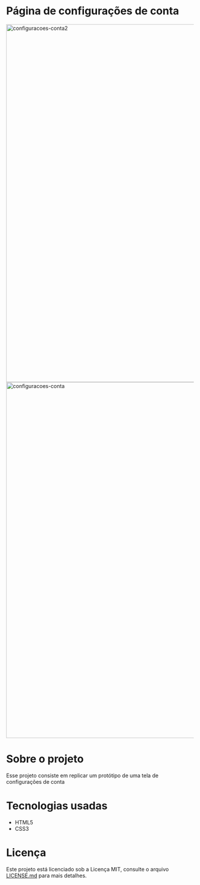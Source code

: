 # Página de configurações de conta
<img width="962" alt="configuracoes-conta2" src="https://user-images.githubusercontent.com/80436010/200092396-cde5f30f-94d5-450b-87e4-4c03758c026f.PNG">
<img width="957" alt="configuracoes-conta" src="https://user-images.githubusercontent.com/80436010/200092402-c01e230c-3d94-4576-8e97-ff6d839e4e3f.PNG">

# Sobre o projeto
Esse projeto consiste em replicar um protótipo de uma tela de configurações de conta

# Tecnologias usadas
- HTML5
- CSS3

# Licença
Este projeto está licenciado sob a Licença MIT, consulte o arquivo [LICENSE.md](https://github.com/marcelladuraes/configuracoes-conta/blob/main/LICENSE) para mais detalhes.
